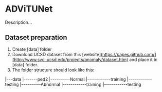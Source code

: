 # ADViTUNet
Description...

## Dataset preparation

1. Create [data] folder
1. Download UCSD  dataset from this [website](https://pages.github.com/](http://www.svcl.ucsd.edu/projects/anomaly/dataset.htm) and place it in [data] folder.
1. The folder structure should look like this:

|---data
|-------ped2
|----------Normal
|------------training
|------------testing
|----------Abnormal
|------------training
|------------testing
